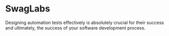 # SwagLabs
Designing automation tests effectively is absolutely crucial for their success and ultimately, the success of your software development process.
